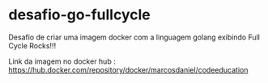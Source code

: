 # desafio-go-fullcycle
Desafio de criar uma imagem docker com a linguagem golang exibindo Full Cycle Rocks!!!


Link da imagem no docker hub : https://hub.docker.com/repository/docker/marcosdaniel/codeeducation
